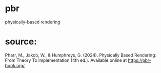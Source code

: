 # pbr
physically-based rendering


# source:
Pharr, M., Jakob, W., & Humphreys, G. (2024). Physically Based Rendering: From Theory To Implementation (4th ed.). Available online at https://pbr-book.org/
